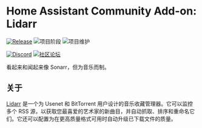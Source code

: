 # Home Assistant Community Add-on: Lidarr

[![Release][release-shield]][release] ![项目阶段][project-stage-shield] ![项目维护][maintenance-shield]

[![Discord][discord-shield]][discord] [![社区论坛][forum-shield]][forum]

看起来和闻起来像 Sonarr，但为音乐而制。

## 关于

[Lidarr] 是一个为 Usenet 和 BitTorrent 用户设计的音乐收藏管理器。它可以监控多个 RSS 源，以获取您最喜爱的艺术家的新曲目，并自动抓取、排序和重命名它们。它还可以配置为在更高质量格式可用时自动升级已下载文件的质量。

[Lidarr]: https://lidarr.audio/

[discord-shield]: https://img.shields.io/discord/330944238910963714.svg
[discord]: https://discord.gg/c5DvZ4e
[forum-shield]: https://img.shields.io/badge/community-forum-brightgreen.svg
[forum]: https://community.home-assistant.io/t/?u=frenck
[maintenance-shield]: https://img.shields.io/maintenance/yes/2025.svg
[project-stage-shield]: https://img.shields.io/badge/project%20stage-experimental-yellow.svg
[release-shield]: https://img.shields.io/badge/version-v0.8.1-blue.svg
[release]: https://github.com/hassio-addons/addon-lidarr/tree/v0.8.1